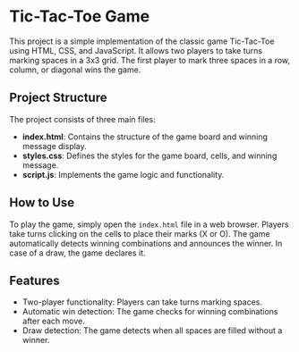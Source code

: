 # Tic-Tac-Toe Game

This project is a simple implementation of the classic game Tic-Tac-Toe using HTML, CSS, and JavaScript. It allows two players to take turns marking spaces in a 3x3 grid. The first player to mark three spaces in a row, column, or diagonal wins the game.

## Project Structure

The project consists of three main files:

- **index.html**: Contains the structure of the game board and winning message display.
- **styles.css**: Defines the styles for the game board, cells, and winning message.
- **script.js**: Implements the game logic and functionality.

## How to Use

To play the game, simply open the `index.html` file in a web browser. Players take turns clicking on the cells to place their marks (X or O). The game automatically detects winning combinations and announces the winner. In case of a draw, the game declares it.

## Features

- Two-player functionality: Players can take turns marking spaces.
- Automatic win detection: The game checks for winning combinations after each move.
- Draw detection: The game detects when all spaces are filled without a winner.
